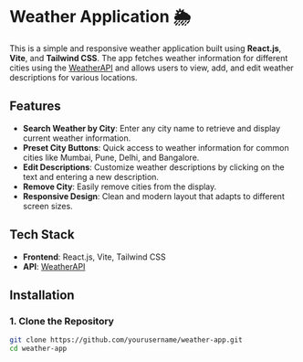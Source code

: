 # Weather Application 🌦️

This is a simple and responsive weather application built using **React.js**, **Vite**, and **Tailwind CSS**. The app fetches weather information for different cities using the [WeatherAPI](https://www.weatherapi.com/) and allows users to view, add, and edit weather descriptions for various locations.

## Features

- **Search Weather by City**: Enter any city name to retrieve and display current weather information.
- **Preset City Buttons**: Quick access to weather information for common cities like Mumbai, Pune, Delhi, and Bangalore.
- **Edit Descriptions**: Customize weather descriptions by clicking on the text and entering a new description.
- **Remove City**: Easily remove cities from the display.
- **Responsive Design**: Clean and modern layout that adapts to different screen sizes.

## Tech Stack

- **Frontend**: React.js, Vite, Tailwind CSS
- **API**: [WeatherAPI](https://www.weatherapi.com/)

## Installation

### 1. Clone the Repository

```bash
git clone https://github.com/yourusername/weather-app.git
cd weather-app
